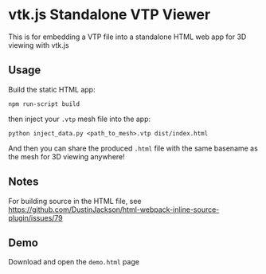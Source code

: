 # vtk.js Standalone VTP Viewer

This is for embedding a VTP file into a standalone HTML web app for 3D viewing
with vtk.js

## Usage

Build the static HTML app:

```
npm run-script build
```

then inject your `.vtp` mesh file into the app:

```
python inject_data.py <path_to_mesh>.vtp dist/index.html
```

And then you can share the produced `.html` file with the same basename as the
mesh for 3D viewing anywhere!

## Notes

For building source in the HTML file, see https://github.com/DustinJackson/html-webpack-inline-source-plugin/issues/79


## Demo

Download and open the `demo.html` page
